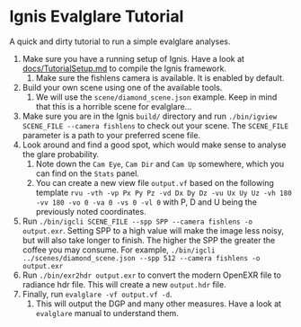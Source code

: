 # Ignis Evalglare Tutorial

A quick and dirty tutorial to run a simple evalglare analyses.

 1. Make sure you have a running setup of Ignis. Have a look at [docs/TutorialSetup.md](TutorialEvalglare.md) to compile the Ignis framework. 
    1. Make sure the fishlens camera is available. It is enabled by default.
 2. Build your own scene using one of the available tools.
    1. We will use the `scene/diamond_scene.json` example. Keep in mind that this is a horrible scene for evalglare...
 3. Make sure you are in the Ignis `build/` directory and run `./bin/igview SCENE_FILE --camera fishlens` to check out your scene. The `SCENE_FILE` parameter is a path to your preferred scene file.
 4. Look around and find a good spot, which would make sense to analyse the glare probability.
    1. Note down the `Cam Eye`, `Cam Dir` and `Cam Up` somewhere, which you can find on the `Stats` panel.
    2. You can create a new view file `output.vf` based on the following template `rvu -vth -vp Px Py Pz -vd Dx Dy Dz -vu Ux Uy Uz -vh 180 -vv 180 -vo 0 -va 0 -vs 0 -vl 0` with P, D and U being the previously noted coordinates.
 5. Run `./bin/igcli SCENE_FILE --spp SPP --camera fishlens -o output.exr`. Setting SPP to a high value will make the image less noisy, but will also take longer to finish. The higher the SPP the greater the coffee you may consume. For example, `./bin/igcli ../scenes/diamond_scene.json --spp 512 --camera fishlens -o output.exr`
 6. Run `./bin/exr2hdr output.exr` to convert the modern OpenEXR file to radiance hdr file. This will create a new `output.hdr` file.
 7. Finally, run `evalglare -vf output.vf -d`.
    1. This will output the DGP and many other measures. Have a look at `evalglare` manual to understand them. 